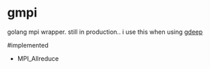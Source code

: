 # gmpi
golang mpi wrapper. still in production..
i use this when using [gdeep](https://raw.githubusercontent.com/kuroko1t/gdeep)

#implemented

* MPI_Allreduce
